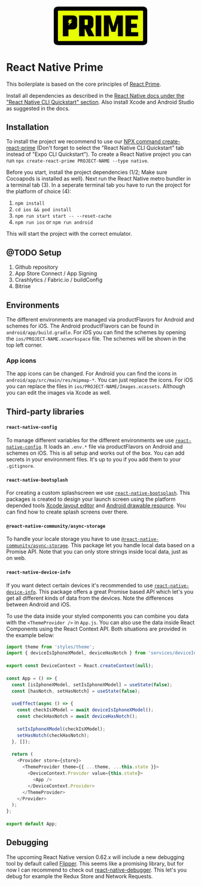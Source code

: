 <p align="center">
  <img src="https://github.com/JBostelaar/react-prime/blob/master/src/static/images/prime-logo.png" alt="prime-logo" width="250px" />
</p>

# React Native Prime
This boilerplate is based on the core principles of [React Prime](https://github.com/JBostelaar/react-prime/).

Install all dependencies as described in the [React Native docs under the "React Native CLI Quickstart" section](https://facebook.github.io/react-native/docs/getting-started "React Native Docs"). Also install Xcode and Android Studio as suggested in the docs.


## Installation
To install the project we recommend to use our [NPX command create-react-prime](https://github.com/react-prime/create-react-prime) (Don't forget to select the "React Native CLI Quickstart" tab instead of "Expo CLI Quickstart"). To create a React Native project you can run `npx create-react-prime PROJECT-NAME --type native`.

Before you start, install the project dependencies (1/2; Make sure Cocoapods is installed as well). Next run the React Native metro bundler in a terminal tab (3). In a seperate terminal tab you have to run the project for the platform of choice (4):
1. `npm install`
2. `cd ios && pod install`
3. `npm run start start -- --reset-cache`
4. `npm run ios` or `npm run android`

This will start the project with the correct emulator.


## @TODO Setup
1. Github repository
2. App Store Connect / App Signing
3. Crashlytics / Fabric.io / buildConfig
4. Bitrise


## Environments
The different environments are managed via productFlavors for Android and schemes for iOS. The Android productFlavors can be found in `android/app/build.gradle`. For iOS you can find the schemes by opening the `ios/PROJECT-NAME.xcworkspace` file. The schemes will be shown in the top left corner.

### App icons
The app icons can be changed. For Android you can find the icons in `android/app/src/main/res/mipmap-*`. You can just replace the icons. For iOS you can replace the files in `ios/PROJECT-NAME/Images.xcassets`. Although you can edit the images via Xcode as well.


## Third-party libraries
#### `react-native-config`
To manage different variables for the different environments we use [`react-native-config`](https://github.com/luggit/react-native-config). It loads an `.env.*` file via productFlavors on Android and schemes on iOS. This is all setup and works out of the box. You can add secrets in your environment files. It's up to you if you add them to your `.gitignore`.

#### `react-native-bootsplash`
For creating a custom splashscreen we use [`react-native-bootsplash`](https://github.com/zoontek/react-native-bootsplash). This packages is created to design your launch screen using the platform depended tools [Xcode layout editor](https://developer.apple.com/library/archive/documentation/UserExperience/Conceptual/AutolayoutPG/) and [Android drawable resource](https://developer.android.com/guide/topics/resources/drawable-resource). You can find how to create splash screens over there.

#### `@react-native-community/async-storage`
To handle your locale storage you have to use [`@react-native-community/async-storage`](https://github.com/react-native-community/async-storage). This package let you handle local data based on a Promise API. Note that you can only store strings inside local data, just as on web.

#### `react-native-device-info`
If you want detect certain devices it's recommended to use [`react-native-device-info`](https://github.com/react-native-community/react-native-device-info). This package offers a great Promise based API which let's you get all different kinds of data from the devices. Note the differences between Android and iOS.

To use the data inside your styled components you can combine you data with the `<ThemeProvider />` in `App.js`. You can also use the data inside React Components using the React Context API. Both situations are provided in the example below:
```javascript
import theme from 'styles/theme';
import { deviceIsIphoneXModel, deviceHasNotch } from 'services/deviceInfo';

export const DeviceContext = React.createContext(null);

const App = () => {
  const [isIphoneXModel, setIsIphoneXModel] = useState(false);
  const [hasNotch, setHasNotch] = useState(false);

  useEffect(async () => {
    const checkIsXModel = await deviceIsIphoneXModel();
    const checkHasNotch = await deviceHasNotch();

    setIsIphoneXModel(checkIsXModel);
    setHasNotch(checkHasNotch);
  }, []);

  return (
    <Provider store={store}>
      <ThemeProvider theme={{ ...theme, ...this.state }}>
        <DeviceContext.Provider value={this.state}>
          <App />
        </DeviceContext.Provider>
      </ThemeProvider>
    </Provider>
  );
};

export default App;
```


## Debugging
The upcoming React Native version 0.62.x will include a new debugging tool by default called [Flipper](https://fbflipper.com/). This seems like a promising library, but for now I can recommend to check out [react-native-debugger](https://github.com/jhen0409/react-native-debugger). This let's you debug for example the Redux Store and Network Requests.
